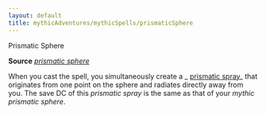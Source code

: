 ```yaml
---
layout: default
title: mythicAdventures/mythicSpells/prismaticSphere
---
```

Prismatic Sphere

**Source** [_prismatic sphere_](spells/prismaticSphere#_prismatic-sphere)

When you cast the spell, you simultaneously create a _ [prismatic spray](spells/prismaticSpray#_prismatic-spray)_ that originates from one point on the sphere and radiates directly away from you. The save DC of this _prismatic spray_ is the same as that of your _mythic prismatic sphere_.

